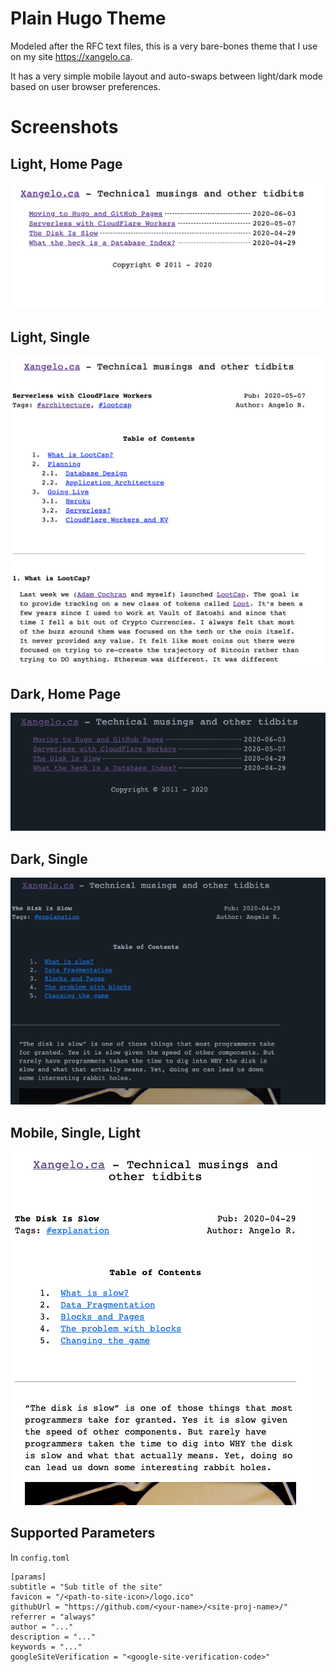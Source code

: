 # Plain Hugo Theme

Modeled after the RFC text files, this is a very bare-bones theme that I use on my site https://xangelo.ca.

It has a very simple mobile layout and auto-swaps between light/dark mode based on user browser preferences.

# Screenshots
## Light, Home Page
![Home Page](https://github.com/AngeloR/plain-hugo-theme/blob/master/images/light-home-page.png)

## Light, Single
![Single](https://github.com/AngeloR/plain-hugo-theme/blob/master/images/light-single.png)

## Dark, Home Page
![Home Page](https://github.com/AngeloR/plain-hugo-theme/blob/master/images/dark-home-page.png)

## Dark, Single
![Single](https://github.com/AngeloR/plain-hugo-theme/blob/master/images/dark-single.png)

## Mobile, Single, Light
![Single](https://github.com/AngeloR/plain-hugo-theme/blob/master/images/mobile-light-single.png)

## Supported Parameters

In `config.toml`

```
[params]
subtitle = "Sub title of the site"
favicon = "/<path-to-site-icon>/logo.ico"
githubUrl = "https://github.com/<your-name>/<site-proj-name>/"
referrer = "always"
author = "..."
description = "..."
keywords = "..."
googleSiteVerification = "<google-site-verification-code>"
```
